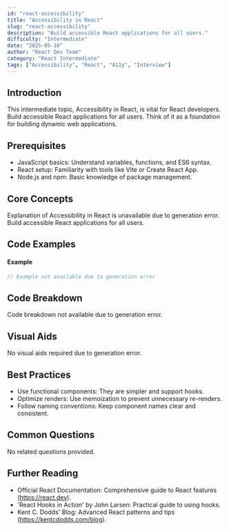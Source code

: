 ```yaml
---
id: "react-accessibility"
title: "Accessibility in React"
slug: "react-accessibility"
description: "Build accessible React applications for all users."
difficulty: "Intermediate"
date: "2025-05-10"
author: "React Dev Team"
category: "React Intermediate"
tags: ["Accessibility", "React", "A11y", "Interview"]
---
```


## Introduction

This intermediate topic, Accessibility in React, is vital for React developers. Build accessible React applications for all users. Think of it as a foundation for building dynamic web applications.

## Prerequisites

- JavaScript basics: Understand variables, functions, and ES6 syntax.
- React setup: Familiarity with tools like Vite or Create React App.
- Node.js and npm: Basic knowledge of package management.

## Core Concepts

Explanation of Accessibility in React is unavailable due to generation error. Build accessible React applications for all users.

## Code Examples

#### Example
```jsx
// Example not available due to generation error
```

## Code Breakdown

Code breakdown not available due to generation error.

## Visual Aids

No visual aids required due to generation error.

## Best Practices

- Use functional components: They are simpler and support hooks.
- Optimize renders: Use memoization to prevent unnecessary re-renders.
- Follow naming conventions: Keep component names clear and consistent.

## Common Questions

No related questions provided.

## Further Reading

- Official React Documentation: Comprehensive guide to React features (https://react.dev).
- 'React Hooks in Action' by John Larsen: Practical guide to using hooks.
- Kent C. Dodds' Blog: Advanced React patterns and tips (https://kentcdodds.com/blog).

